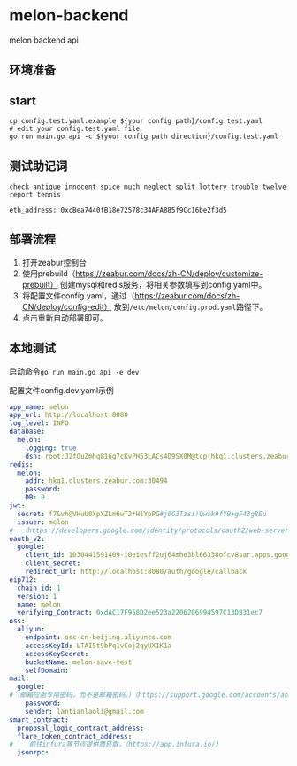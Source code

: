# melon-backend
melon backend api

## 环境准备

## start
```shell
cp config.test.yaml.example ${your config path}/config.test.yaml
# edit your config.test.yaml file
go run main.go api -c ${your config path direction}/config.test.yaml
```

## 测试助记词

```cgo
check antique innocent spice much neglect split lottery trouble twelve report tennis

eth_address: 0xcBea7440fB18e72578c34AFA885f9Cc16be2f3d5
```


## 部署流程
1. 打开zeabur控制台
2. 使用prebuild（https://zeabur.com/docs/zh-CN/deploy/customize-prebuilt） 创建mysql和redis服务，将相关参数填写到config.yaml中。
3. 将配置文件config.yaml，通过（https://zeabur.com/docs/zh-CN/deploy/config-edit） 放到`/etc/melon/config.prod.yaml`路径下。
4. 点击重新自动部署即可。

## 本地测试
启动命令`go run main.go api -e dev`

配置文件config.dev.yaml示例
```yaml
app_name: melon
app_url: http://localhost:8080
log_level: INFO
database:
  melon:
    logging: true
    dsn: root:J2fOuZmhq816g7cKvPH53LACs4D9SX0M@tcp(hkg1.clusters.zeabur.com:30642)/zeabur?parseTime=true
redis:
  melon:
    addr: hkg1.clusters.zeabur.com:30494
    password:
    DB: 0
jwt:
  secret: f7&vh@VHuU0XpXZLm6wT2*HlYpPG#j0G3Tzsi!Qwsk#fY9+gF43g8Eu
  issuer: melon
#  （https://developers.google.com/identity/protocols/oauth2/web-server?hl=zh-cn）
oauth_v2: 
  google:
    client_id: 1030441591409-i0eiesff2uj64mhe3bl66338ofcv8sar.apps.googleusercontent.com
    client_secret: 
    redirect_url: http://localhost:8080/auth/google/callback
eip712:
  chain_id: 1
  version: 1
  name: melon
  verifying_Contract: 0xdAC17F958D2ee523a2206206994597C13D831ec7
oss:
  aliyun:
    endpoint: oss-cn-beijing.aliyuncs.com
    accessKeyId: LTAI5t9bPq1vCoj2qyUX1K1a
    accessKeySecret:
    bucketName: melon-save-test
    selfDomain:
mail:
  google:
#（邮箱应用专用密码，而不是邮箱密码。）（https://support.google.com/accounts/answer/6103523?sjid=7624534582211851258-AP）
    password:                      
    sender: lantianlaoli@gmail.com
smart_contract:
  proposal_logic_contract_address:
  flare_token_contract_address:
#    前往infura等节点提供商获取，（https://app.infura.io/）
  jsonrpc:
```